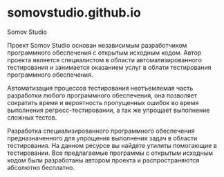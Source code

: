 # somovstudio.github.io
Somov Studio

Проект Somov Studio основан независимым разработчиком программного обеспечения с открытым исходным кодом. Автор проекта является специалистом в области автоматизированного тестирования и занимается оказанием услуг в облати тестирования программного обеспечения.

Автоматизация процессов тестирования неотъемлемая часть разработки любого программного обеспечения, она позволяет сократить время и вероятность пропущенных ошибок во время выполнения регресс-тестировании, а так же упрощает выполнение сложных тестов.

Разработка специализированного программного обеспечения предназначенного для упрощения выполнения задач в области тестирования. На данном ресурсе вы найдете утилиты помогающие в тестировании. Все предлагаемые программы с открытым исходным кодом были разработаны автором проекта и распространяются абсолютно бесплатно.
